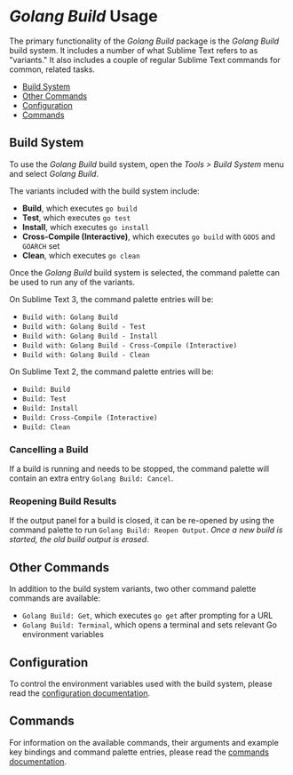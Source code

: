 # *Golang Build* Usage

The primary functionality of the *Golang Build* package is the *Golang Build*
build system. It includes a number of what Sublime Text refers to as "variants."
It also includes a couple of regular Sublime Text commands for common, related
tasks.

 - [Build System](#build-system)
 - [Other Commands](#other-commands)
 - [Configuration](#configuration)
 - [Commands](#commands)

## Build System

To use the *Golang Build* build system, open the *Tools > Build System* menu and
select *Golang Build*.

The variants included with the build system include:

 - **Build**, which executes `go build`
 - **Test**, which executes `go test`
 - **Install**, which executes `go install`
 - **Cross-Compile (Interactive)**, which executes `go build` with `GOOS` and
   `GOARCH` set
 - **Clean**, which executes `go clean`

Once the *Golang Build* build system is selected, the command palette can be
used to run any of the variants.

On Sublime Text 3, the command palette entries will be:

 - `Build with: Golang Build`
 - `Build with: Golang Build - Test`
 - `Build with: Golang Build - Install`
 - `Build with: Golang Build - Cross-Compile (Interactive)`
 - `Build with: Golang Build - Clean`

On Sublime Text 2, the command palette entries will be:

 - `Build: Build`
 - `Build: Test`
 - `Build: Install`
 - `Build: Cross-Compile (Interactive)`
 - `Build: Clean`

### Cancelling a Build

If a build is running and needs to be stopped, the command palette will contain
an extra entry `Golang Build: Cancel`.

### Reopening Build Results

If the output panel for a build is closed, it can be re-opened by using the
command palette to run `Golang Build: Reopen Output`. *Once a new build is
started, the old build output is erased.*

## Other Commands

In addition to the build system variants, two other command palette commands are
available:

 - `Golang Build: Get`, which executes `go get` after prompting for a URL
 - `Golang Build: Terminal`, which opens a terminal and sets relevant Go
   environment variables

## Configuration

To control the environment variables used with the build system, please read
the [configuration documentation](configuration.md).

## Commands

For information on the available commands, their arguments and example key
bindings and command palette entries, please read the
[commands documentation](commands.md).
